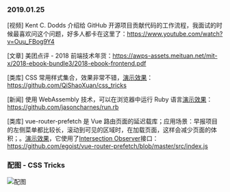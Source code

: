 ### 2019.01.25

[视频] Kent C. Dodds 介绍给 GitHub 开源项目贡献代码的工作流程，我面试的时候最喜欢问这个问题，好多人都卡在这里了：<https://www.youtube.com/watch?v=Ouu_FBog9Y4> 

[文章] 美团点评 - 2018 前端技术年货：<https://awps-assets.meituan.net/mit-x/2018-ebook-bundle3/2018-ebook-frontend.pdf>

[类库] CSS 常用样式集合，效果非常不错，[演示效果](https://qishaoxuan.github.io/css_tricks/)：<https://github.com/QiShaoXuan/css_tricks> 

[新闻] 使用 WebAssembly 技术，可以在浏览器中运行 Ruby 语言[演示效果](https://runrb.io/)：<https://github.com/jasoncharnes/run.rb>

[类库] vue-router-prefetch 是 Vue 路由页面的延迟载库；应用场景：早报项目的左侧菜单都比较长，滚动到可见的区域时，在加载页面，这样会减少页面的体积；。[演示效果](https://stackblitz.com/edit/vue-nr9q5u)，它使用了[Intersection Observer](https://developer.mozilla.org/zh-CN/docs/Web/API/IntersectionObserver)接口：<https://github.com/egoist/vue-router-prefetch/blob/master/src/index.js> 

### 配图 - CSS Tricks
![配图](http://ww1.sinaimg.cn/large/62bfa70bly1fziodf7jdzj216y0vyn68.jpg)
